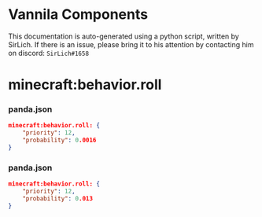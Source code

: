 # Vannila Components
This documentation is auto-generated using a python script, written by SirLich. If there is an issue, please bring it to his attention by contacting him on discord: `SirLich#1658`

# minecraft:behavior.roll
### panda.json
```JSON
minecraft:behavior.roll: {
    "priority": 12,
    "probability": 0.0016
}
```

### panda.json
```JSON
minecraft:behavior.roll: {
    "priority": 12,
    "probability": 0.013
}
```

